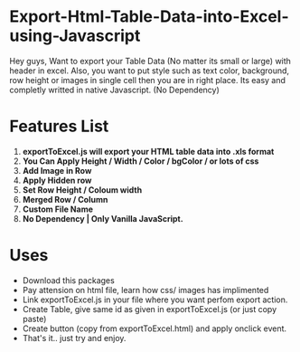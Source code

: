 # Export-Html-Table-Data-into-Excel-using-Javascript

Hey guys, Want to export your Table Data (No matter its small or large) with header in excel.
Also, you want to put style such as text color, background, row height or images in single cell then you are in right place. Its easy and completly writted in native Javascript. (No Dependency)

# Features List
1. **exportToExcel.js will export your HTML table data into .xls format**
2. **You Can Apply Height / Width / Color / bgColor / or lots of css**
3. **Add Image in Row**
4. **Apply Hidden row**
5. **Set Row Height / Coloum width**
6. **Merged Row / Column**
7. **Custom File Name**
8. **No Dependency | Only Vanilla JavaScript.**

# Uses
- Download this packages
- Pay attension on html file, learn how css/ images has implimented
- Link exportToExcel.js in your file where you want perfom export action.
- Create Table, give same id as given in exportToExcel.js (or just copy paste)
- Create button (copy from exportToExcel.html) and apply onclick event.
- That's it.. just try and enjoy.
